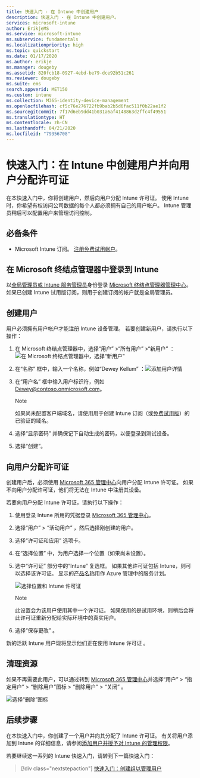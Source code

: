 ```yaml
---
title: 快速入门 - 在 Intune 中创建用户
description: 快速入门 - 在 Intune 中创建用户。
services: microsoft-intune
author: ErikjeMS
ms.service: microsoft-intune
ms.subservice: fundamentals
ms.localizationpriority: high
ms.topic: quickstart
ms.date: 01/17/2020
ms.author: erikje
ms.manager: dougeby
ms.assetid: 820fcb18-0927-4ebd-be79-dce92b51c261
ms.reviewer: dougeby
ms.suite: ems
search.appverid: MET150
ms.custom: intune
ms.collection: M365-identity-device-management
ms.openlocfilehash: cf5c76e276722fb9bab2b5d6fac511f0b22ae1f2
ms.sourcegitcommit: 7f17d6eb9dd41b031a6af4148863d2ffc4f49551
ms.translationtype: HT
ms.contentlocale: zh-CN
ms.lasthandoff: 04/21/2020
ms.locfileid: "79356708"
---
```

# <a name="quickstart-create-a-user-in-intune-and-assign-the-user-a-license"></a>快速入门：在 Intune 中创建用户并向用户分配许可证

在本快速入门中，你将创建用户，然后向用户分配 Intune 许可证。 使用 Intune 时，你希望有权访问公司数据的每个人都必须拥有自己的用户帐户。 Intune 管理员稍后可以配置用户来管理访问控制。

## <a name="prerequisites"></a>必备条件

- Microsoft Intune 订阅。 [注册免费试用帐户](../fundamentals/free-trial-sign-up.md)。

## <a name="sign-in-to-intune-in-microsoft-endpoint-manager"></a>在 Microsoft 终结点管理器中登录到 Intune

以[全局管理员或 Intune 服务管理员](users-add.md#types-of-administrators)身份登录 [Microsoft 终结点管理器管理中心](https://go.microsoft.com/fwlink/?linkid=2109431)。 如果已创建 Intune 试用版订阅，则用于创建订阅的帐户就是全局管理员。

## <a name="create-a-user"></a>创建用户

用户必须拥有用户帐户才能注册 Intune 设备管理。 若要创建新用户，请执行以下操作：

1. 在 Microsoft 终结点管理器中，选择“用户”  >“所有用户”  >“新用户”  ：![在 Microsoft 终结点管理器中，选择“新用户”](./media/quickstart-create-user/create-user.png)
2. 在“名称”  框中，输入一个名称，例如“Dewey Kellum”  ：![添加用户详情](./media/quickstart-create-user/create-user-02.png)
3. 在“用户名”  框中输入用户标识符，例如 Dewey@contoso.onmicrosoft.com。

    > [!NOTE]
    > 如果尚未配置客户端域名，请使用用于创建 Intune 订阅（或[免费试用版](free-trial-sign-up.md#sign-up-for-a-microsoft-intune-free-trial)）的已验证的域名。 

4. 选择“显示密码”  并确保记下自动生成的密码，以便登录到测试设备。
5. 选择“创建”。 

## <a name="assign-a-license-to-the-user"></a>向用户分配许可证

创建用户后，必须使用 [Microsoft 365 管理中心](https://go.microsoft.com/fwlink/p/?LinkId=698854)向用户分配 Intune 许可证。 如果不向用户分配许可证，他们将无法在 Intune 中注册其设备。

若要向用户分配 Intune 许可证，请执行以下操作：

1. 使用登录 Intune 所用的凭据登录 [Microsoft 365 管理中心](https://go.microsoft.com/fwlink/p/?LinkId=698854)。
2. 选择“用户”   > “活动用户”  ，然后选择刚创建的用户。
3. 选择“许可证和应用”  选项卡。
4. 在“选择位置”  中，为用户选择一个位置（如果尚未设置）。
2. 选中“许可证”  部分中的“Intune”  复选框。 如果其他许可证包括 Intune，则可以选择该许可证。 显示的[产品名称](https://docs.microsoft.com/azure/active-directory/users-groups-roles/licensing-service-plan-reference)用作 Azure 管理中的服务计划。

    ![选择位置和 Intune 许可证](./media/quickstart-create-user/create-user-03.png)

   > [!NOTE]
   > 此设置会为该用户使用其中一个许可证。 如果使用的是试用环境，则稍后会将此许可证重新分配给实际环境中的真实用户。

6. 选择“保存更改”  。

新的活跃 Intune 用户现将显示他们正在使用 Intune 许可证  。

## <a name="clean-up-resources"></a>清理资源

如果不再需要此用户，可以通过转到 [Microsoft 365 管理中心](https://go.microsoft.com/fwlink/p/?LinkId=698854)并选择“用户”   > “指定用户”   > “删除用户”图标   > “删除用户”   > “关闭”  。

   ![选择“删除”图标](./media/quickstart-create-user/create-user-04.png)

## <a name="next-steps"></a>后续步骤

在本快速入门中，你创建了一个用户并向其分配了 Intune 许可证。 有关将用户添加到 Intune 的详细信息，请参阅[添加用户并授予对 Intune 的管理权限](users-add.md)。

若要继续这一系列的 Intune 快速入门，请转到下一篇快速入门：

> [!div class="nextstepaction"]
> [快速入门：创建组以管理用户](quickstart-create-group.md)

